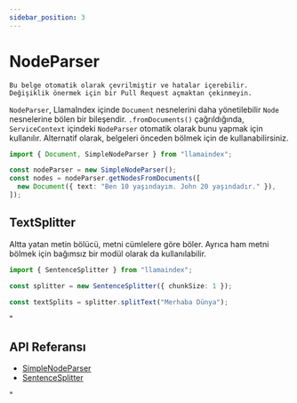 ```yaml
---
sidebar_position: 3
---
```


# NodeParser

`Bu belge otomatik olarak çevrilmiştir ve hatalar içerebilir. Değişiklik önermek için bir Pull Request açmaktan çekinmeyin.`

`NodeParser`, LlamaIndex içinde `Document` nesnelerini daha yönetilebilir `Node` nesnelerine bölen bir bileşendir. `.fromDocuments()` çağrıldığında, `ServiceContext` içindeki `NodeParser` otomatik olarak bunu yapmak için kullanılır. Alternatif olarak, belgeleri önceden bölmek için de kullanabilirsiniz.

```typescript
import { Document, SimpleNodeParser } from "llamaindex";

const nodeParser = new SimpleNodeParser();
const nodes = nodeParser.getNodesFromDocuments([
  new Document({ text: "Ben 10 yaşındayım. John 20 yaşındadır." }),
]);
```

## TextSplitter

Altta yatan metin bölücü, metni cümlelere göre böler. Ayrıca ham metni bölmek için bağımsız bir modül olarak da kullanılabilir.

```typescript
import { SentenceSplitter } from "llamaindex";

const splitter = new SentenceSplitter({ chunkSize: 1 });

const textSplits = splitter.splitText("Merhaba Dünya");
```

"

## API Referansı

- [SimpleNodeParser](../../api/classes/SimpleNodeParser.md)
- [SentenceSplitter](../../api/classes/SentenceSplitter.md)

"

